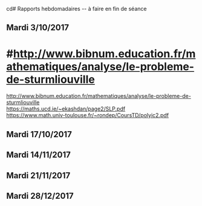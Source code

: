 cd# Rapports hebdomadaires -- à faire en fin de séance
## Mardi 3/10/2017
#http://www.bibnum.education.fr/mathematiques/analyse/le-probleme-de-sturmliouville
=======
http://www.bibnum.education.fr/mathematiques/analyse/le-probleme-de-sturmliouville  
https://maths.ucd.ie/~ekashdan/page2/SLP.pdf  
https://www.math.univ-toulouse.fr/~rondep/CoursTD/polyic2.pdf  

## Mardi 17/10/2017
## Mardi 14/11/2017
## Mardi 21/11/2017
## Mardi 28/12/2017
